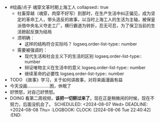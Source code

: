 - #绘画/点子 魂穿文革时期上海工人
  collapsed:: true
	- 社畜穿越（魂穿，肉穿不好写）到那时，在生产生活中纠正偏见，成为坚定的革命工人，带头造反的故事，以当时上海工人的生活为主轴，被保皇派借中央名义夺走工厂，横行霸道为转折，忍无可忍，为了保卫当前的生活掀起反旗为结局
	- 须明确：
		- 这样的结构符合实际吗？
		  logseq.order-list-type:: number
	- 需要被强调的：
		- 现代生活和社会主义下的生活的区别
		  logseq.order-list-type:: number
		- 辩证唯物主义在生活中的意义
		  logseq.order-list-type:: number
		- 继续革命的必要性
		  logseq.order-list-type:: number
- TODO 《故事》学习，关于如何讲故事，对将来画漫画有益
- 今天没画………………困，休眠了
- 好愤怒，对自己好愤怒。
- DOING 看第二周视频，**该把一切掰过来了**。现在正是稍微闲的时候，现在不努力，后面没机会了。
  SCHEDULED: <2024-08-07 Wed>
  DEADLINE: <2024-08-08 Thu>
  :LOGBOOK:
  CLOCK: [2024-08-06 Tue 22:40:42]
  :END: